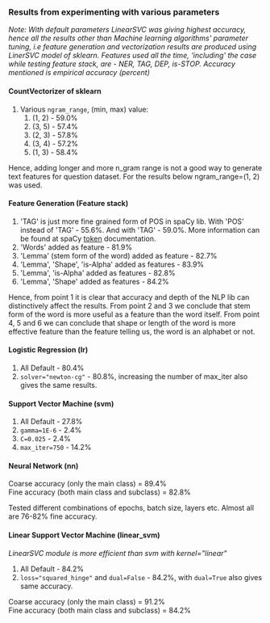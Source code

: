 ### Results from experimenting with various parameters

_Note: With default parameters LinearSVC was giving highest accuracy, hence all the results other than Machine learning
algorithms' parameter tuning, i.e feature generation and vectorization results are produced using LinerSVC model of
sklearn. Features used all the time, 'including' the case while testing feature stack, are - NER, TAG, DEP, is-STOP.
Accuracy mentioned is empirical accuracy (percent)_

#### CountVectorizer of sklearn

1. Various `ngram_range`, (min, max) value:
    1. (1, 2) - 59.0%
    2. (3, 5) - 57.4%
    3. (2, 3) - 57.8%
    4. (3, 4) - 57.2%
    5. (1, 3) - 58.4%
    
Hence, adding longer and more n_gram range is not a good way to generate text features for question dataset. 
For the results below ngram_range=(1, 2) was used. 

#### Feature Generation (Feature stack)

1. 'TAG' is just more fine grained form of POS in spaCy lib. With 'POS' instead of 'TAG' - 55.6%. 
And with 'TAG' - 59.0%. More information can be found at spaCy [token](https://spacy.io/api/token) documentation.
2. 'Words' added as feature - 81.9% 
3. 'Lemma' (stem form of the word) added as feature - 82.7%
4. 'Lemma', 'Shape', 'is-Alpha' added as features - 83.9%
5. 'Lemma', 'is-Alpha' added as features - 82.8%
6. 'Lemma', 'Shape' added as features - 84.2%

Hence, from point 1 it is clear that accuracy and depth of the NLP lib can distinctively affect the results. From point
2 and 3 we conclude that stem form of the word is more useful as a feature than the word itself. From point 4, 5 and 6
we can conclude that shape or length of the word is more effective feature than the feature telling us, the word
is an alphabet or not.

#### Logistic Regression (lr)

1. All Default - 80.4%
2. `solver="newton-cg"` - 80.8%, increasing the number of max_iter also gives the same results.

#### Support Vector Machine (svm)

1. All Default - 27.8%
2. `gamma=1E-6` - 2.4%
3. `C=0.025` - 2.4%
4. `max_iter=750` - 14.2%

#### Neural Network (nn)

Coarse accuracy (only the main class) = 89.4%\
Fine accuracy (both main class and subclass) = 82.8%

Tested different combinations of epochs, batch size, layers etc. Almost all are 76-82% fine accuracy.

#### Linear Support Vector Machine (linear_svm)

_LinearSVC module is more efficient than svm with kernel="linear"_

1. All Default - 84.2%
2. `loss="squared_hinge"` and `dual=False` - 84.2%, with `dual=True` also gives same accuracy.

Coarse accuracy (only the main class) = 91.2%\
Fine accuracy (both main class and subclass) = 84.2%
